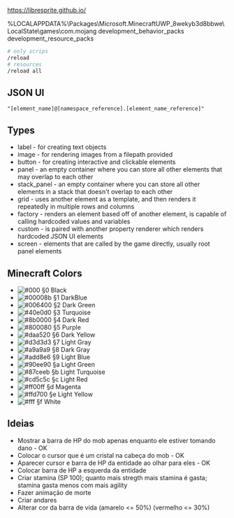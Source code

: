 https://libresprite.github.io/

%LOCALAPPDATA%\Packages\Microsoft.MinecraftUWP_8wekyb3d8bbwe\LocalState\games\com.mojang
development_behavior_packs
development_resource_packs

```sh
# only scrips
/reload
# resources
/reload all
```


## JSON UI

```
"[element_name]@[namespace_reference].[element_name_reference]"
```

## Types

- label - for creating text objects
- image - for rendering images from a filepath provided
- button - for creating interactive and clickable elements
- panel - an empty container where you can store all other elements that may overlap to each other
- stack_panel - an empty container where you can store all other elements in a stack that doesn't overlap to each other
- grid - uses another element as a template, and then renders it repeatedly in multiple rows and columns
- factory - renders an element based off of another element, is capable of calling hardcoded values and variables
- custom - is paired with another property renderer which renders hardcoded JSON UI elements
- screen - elements that are called by the game directly, usually root panel elements

## Minecraft Colors

- ![#000](https://placehold.co/15x15/black/black.png) §0 Black
- ![#00008b](https://placehold.co/15x15/darkblue/darkblue.png) §1 DarkBlue
- ![#006400](https://placehold.co/15x15/darkgreen/darkgreen.png) §2 Dark Green
- ![#40e0d0](https://placehold.co/15x15/turquoise/turquoise.png) §3 Turquoise
- ![#8b0000](https://placehold.co/15x15/darkred/darkred.png) §4 Dark Red
- ![#800080](https://placehold.co/15x15/purple/purple.png) §5 Purple
- ![#daa520](https://placehold.co/15x15/goldenrod/goldenrod.png) §6 Dark Yellow
- ![#d3d3d3](https://placehold.co/15x15/lightgray/lightgray.png) §7 Light Gray
- ![#a9a9a9](https://placehold.co/15x15/darkgray/darkgray.png) §8 Dark Gray
- ![#add8e6](https://placehold.co/15x15/dodgerblue/dodgerblue.png) §9 Light Blue
- ![#90ee90](https://placehold.co/15x15/lightgreen/lightgreen.png) §a Light Green
- ![#87ceeb](https://placehold.co/15x15/skyblue/skyblue.png) §b Light Turquoise
- ![#cd5c5c](https://placehold.co/15x15/cd5c5c/cd5c5c.png) §c Light Red
- ![#ff00ff](https://placehold.co/15x15/magenta/magenta.png) §d Magenta
- ![#ffd700](https://placehold.co/15x15/gold/gold.png) §e Light Yellow
- ![#fff](https://placehold.co/15x15/white/white.png) §f White


## Ideias

- Mostrar a barra de HP do mob apenas enquanto ele estiver tomando dano - OK
- Colocar o cursor que é um cristal na cabeça do mob - OK
- Aparecer cursor e barra de HP da entidade ao olhar para eles - OK
- Colocar barra de HP a esquerda da entidade
- Criar stamina (SP 100); quanto mais stregth mais stamina é gasta; stamina gasta menos com mais agility
- Fazer animação de morte
- Criar andares
- Alterar cor da barra de vida (amarelo <= 50%) (vermelho <= 30%)